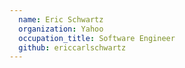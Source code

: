 ```yaml
---
  name: Eric Schwartz
  organization: Yahoo
  occupation_title: Software Engineer
  github: ericcarlschwartz
---
```

